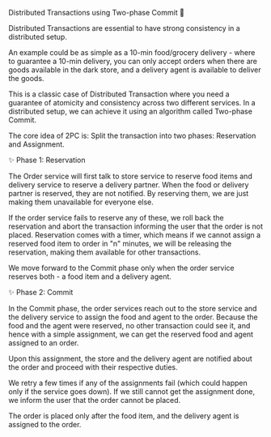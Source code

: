 Distributed Transactions using Two-phase Commit 🔆

Distributed Transactions are essential to have strong consistency in a distributed setup.

An example could be as simple as a 10-min food/grocery delivery - where to guarantee a 10-min delivery, you can only accept orders when there are goods available in the dark store, and a delivery agent is available to deliver the goods.

This is a classic case of Distributed Transaction where you need a guarantee of atomicity and consistency across two different services. In a distributed setup, we can achieve it using an algorithm called Two-phase Commit.

The core idea of 2PC is: Split the transaction into two phases: Reservation and Assignment.

✨ Phase 1: Reservation

The Order service will first talk to store service to reserve food items and delivery service to reserve a delivery partner. When the food or delivery partner is reserved, they are not notified. By reserving them, we are just making them unavailable for everyone else.

If the order service fails to reserve any of these, we roll back the reservation and abort the transaction informing the user that the order is not placed. Reservation comes with a timer, which means if we cannot assign a reserved food item to order in "n" minutes, we will be releasing the reservation, making them available for other transactions.

We move forward to the Commit phase only when the order service reserves both - a food item and a delivery agent.

✨ Phase 2: Commit

In the Commit phase, the order services reach out to the store service and the delivery service to assign the food and agent to the order. Because the food and the agent were reserved, no other transaction could see it, and hence with a simple assignment, we can get the reserved food and agent assigned to an order.

Upon this assignment, the store and the delivery agent are notified about the order and proceed with their respective duties.

We retry a few times if any of the assignments fail (which could happen only if the service goes down). If we still cannot get the assignment done, we inform the user that the order cannot be placed.

The order is placed only after the food item, and the delivery agent is assigned to the order.